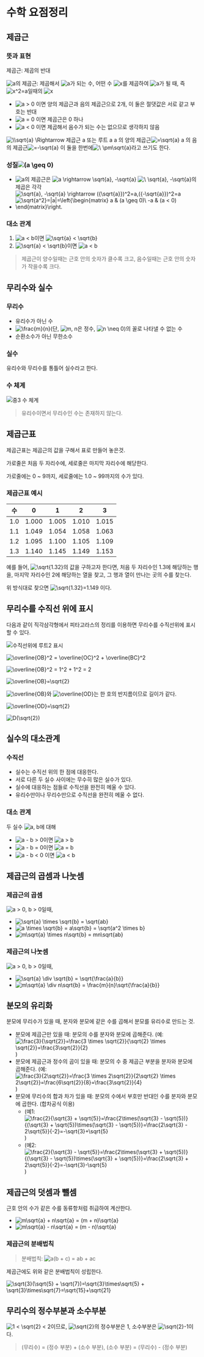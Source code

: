 # 수학 요점정리

## 제곱근

### 뜻과 표현

제곱근: 제곱의 반대

![a](https://render.githubusercontent.com/render/math?math=a)의 제곱근: 제곱해서 ![a](https://render.githubusercontent.com/render/math?math=a)가 되는 수, 어떤 수 ![x](https://render.githubusercontent.com/render/math?math=x)를 제곱하여 ![a](https://render.githubusercontent.com/render/math?math=a)가 될 때, 즉 ![x^2=a](https://render.githubusercontent.com/render/math?math=x%5E2%3Da)일때의 ![x](https://render.githubusercontent.com/render/math?math=x)

- ![a > 0](https://render.githubusercontent.com/render/math?math=a%20%3E%200) 이면 양의 제곱근과 음의 제곱근으로 2개, 이 둘은 절댓값은 서로 같고 부호는 반대
- ![a = 0](https://render.githubusercontent.com/render/math?math=a%20%3D%200) 이면 제곱근은 0 하나
- ![a < 0](https://render.githubusercontent.com/render/math?math=a%20%3C%200) 이면 제곱해서 음수가 되는 수는 없으므로 생각하지 않음

![\\\sqrt{a} \Rightarrow](https://render.githubusercontent.com/render/math?math=%5C%5C%5Csqrt%7Ba%7D%20%5CRightarrow) 제곱근 a 또는 루트 a
a 의 양의 제곱근![=\sqrt{a}](https://render.githubusercontent.com/render/math?math=%3D%5Csqrt%7Ba%7D)
a 의 음의 제곱근![=-\sqrt{a}](https://render.githubusercontent.com/render/math?math=%3D-%5Csqrt%7Ba%7D)
이 둘을 한번에![\ \pm\sqrt{a}](https://render.githubusercontent.com/render/math?math=%5C%20%5Cpm%5Csqrt%7Ba%7D)라고 쓰기도 한다.

### 성질![(a \geq 0)](https://render.githubusercontent.com/render/math?math=(a%20%5Cgeq%200))

- ![a](https://render.githubusercontent.com/render/math?math=a)의 제곱근은 ![a \rightarrow \sqrt{a}, -\sqrt{a}](https://render.githubusercontent.com/render/math?math=a%20%5Crightarrow%20%5Csqrt%7Ba%7D%2C%20-%5Csqrt%7Ba%7D)
  ![\\ \sqrt{a}, -\sqrt{a}](https://render.githubusercontent.com/render/math?math=%5C%5C%20%5Csqrt%7Ba%7D%2C%20-%5Csqrt%7Ba%7D)의 제곱은 각각![\sqrt{a}, -\sqrt{a} \rightarrow ({\sqrt{a}})^2=a,({-\sqrt{a}})^2=a](https://render.githubusercontent.com/render/math?math=%5Csqrt%7Ba%7D%2C%20-%5Csqrt%7Ba%7D%20%5Crightarrow%20(%7B%5Csqrt%7Ba%7D%7D)%5E2%3Da%2C(%7B-%5Csqrt%7Ba%7D%7D)%5E2%3Da)
- ![\sqrt{a^2}=|a|=\left\{\begin{matrix}   a & (a \geq 0)\\    -a & (a < 0)   \end{matrix}\right.](https://render.githubusercontent.com/render/math?math=%5Csqrt%7Ba%5E2%7D%3D%7Ca%7C%3D%5Cleft%5C%7B%5Cbegin%7Bmatrix%7D%20%20%20a%20%26%20(a%20%5Cgeq%200)%5C%5C%20%20%20%20-a%20%26%20(a%20%3C%200)%20%20%20%5Cend%7Bmatrix%7D%5Cright.) 

### 대소 관계

1. ![a < b](https://render.githubusercontent.com/render/math?math=a%20%3C%20b)이면 ![\sqrt{a} < \sqrt{b}](https://render.githubusercontent.com/render/math?math=%5Csqrt%7Ba%7D%20%3C%20%5Csqrt%7Bb%7D)
2. ![\sqrt{a} < \sqrt{b}](https://render.githubusercontent.com/render/math?math=%5Csqrt%7Ba%7D%20%3C%20%5Csqrt%7Bb%7D)이면 ![a < b](https://render.githubusercontent.com/render/math?math=a%20%3C%20b)

> 제곱근이 양수일때는 근호 안의 숫자가 클수록 크고, 음수일때는 근호 안의 숫자가 작을수록 크다.

## 무리수와 실수

### 무리수

- 유리수가 아닌 수
- ![\frac{m}{n}](https://render.githubusercontent.com/render/math?math=%5Cfrac%7Bm%7D%7Bn%7D)(단, ![m, n](https://render.githubusercontent.com/render/math?math=m%2C%20n)은 정수, ![n \neq 0](https://render.githubusercontent.com/render/math?math=n%20%5Cneq%200))의 꼴로 나타낼 수 없는 수
- 순환소수가 아닌 무한소수

### 실수

유리수와 무리수를 통틀어 실수라고 한다.

### 수 체계

![중3 수 체계](https://github.com/FennecFoxGaon/MiddleSchool3MathSummary/raw/master/img/%EC%A4%913%20%EC%88%98%EC%B2%B4%EA%B3%84.png)

> 유리수이면서 무리수인 수는 존재하지 않는다.

## 제곱근표

제곱근표는 제곱근의 값을 구해서 표로 만들어 놓은것.

가로줄은 처음 두 자리수에, 세로줄은 마지막 자리수에 해당한다.

가로줄에는 0 ~ 9까지, 세로줄에는 1.0 ~ 99까지의 수가 있다.

### 제곱근표 예시

| 수   | 0     | 1     | 2     | 3     |
| ---- | ----- | ----- | ----- | ----- |
| 1.0  | 1.000 | 1.005 | 1.010 | 1.015 |
| 1.1  | 1.049 | 1.054 | 1.058 | 1.063 |
| 1.2  | 1.095 | 1.100 | 1.105 | 1.109 |
| 1.3  | 1.140 | 1.145 | 1.149 | 1.153 |

예를 들어, ![\sqrt{1.32}](https://render.githubusercontent.com/render/math?math=%5Csqrt%7B1.32%7D)의 값을 구하고자 한다면, 처음 두 자리수인 1.3에 해당하는 행을, 마지막 자리수인 2에 해당하는 열을 찾고, 그 행과 열이 만나는 곳의 수를 찾는다.

위 방식대로 찾으면 ![\sqrt{1.32}=1.149](https://render.githubusercontent.com/render/math?math=%5Csqrt%7B1.32%7D%3D1.149) 이다.

## 무리수를 수직선 위에 표시

다음과 같이 직각삼각형에서 피타고라스의 정리를 이용하면 무리수를 수직선위에 표시할 수 있다.

![수직선위에 루트2 표시](https://github.com/FennecFoxGaon/MiddleSchool3MathSummary/raw/master/img/%EB%A3%A8%ED%8A%B82%20%EA%B7%B8%EB%A6%AC%EA%B8%B0.png)

![\overline{OB}^2 = \overline{OC}^2 + \overline{BC}^2](https://render.githubusercontent.com/render/math?math=%5Coverline%7BOB%7D%5E2%20%3D%20%5Coverline%7BOC%7D%5E2%20%2B%20%5Coverline%7BBC%7D%5E2) 

![\overline{OB}^2 = 1^2 + 1^2 = 2](https://render.githubusercontent.com/render/math?math=%5Coverline%7BOB%7D%5E2%20%3D%201%5E2%20%2B%201%5E2%20%3D%202) 

![\overline{OB}=\sqrt{2}](https://render.githubusercontent.com/render/math?math=%5Coverline%7BOB%7D%3D%5Csqrt%7B2%7D) 

![\overline{OB}](https://render.githubusercontent.com/render/math?math=%5Coverline%7BOB%7D)와 ![\overline{OD}](https://render.githubusercontent.com/render/math?math=%5Coverline%7BOD%7D)는 한 호의 반지름이므로 길이가 같다.

![\overline{OD}=\sqrt{2}](https://render.githubusercontent.com/render/math?math=%5Coverline%7BOD%7D%3D%5Csqrt%7B2%7D) 

![D(\sqrt{2})](https://render.githubusercontent.com/render/math?math=D(%5Csqrt%7B2%7D)) 

## 실수의 대소관계

### 수직선

- 실수는 수직선 위의 한 점에 대응한다.
- 서로 다른 두 실수 사이에는 무수히 많은 실수가 있다.
- 실수에 대응하는 점들로 수직선을 완전히 메울 수 있다.
- 유리수만이나 무리수만으로 수직선을 완전히 메울 수 없다.

### 대소 관계

두 실수 ![a, b](https://render.githubusercontent.com/render/math?math=a%2C%20b)에 대해

- ![a - b > 0](https://render.githubusercontent.com/render/math?math=a%20-%20b%20%3E%200)이면 ![a > b](https://render.githubusercontent.com/render/math?math=a%20%3E%20b)
- ![a - b = 0](https://render.githubusercontent.com/render/math?math=a%20-%20b%20%3D%200)이면 ![a = b](https://render.githubusercontent.com/render/math?math=a%20%3D%20b)
- ![a - b < 0](https://render.githubusercontent.com/render/math?math=a%20-%20b%20%3C%200) 이면 ![a < b](https://render.githubusercontent.com/render/math?math=a%20%3C%20b)

## 제곱근의 곱셈과 나눗셈

### 제곱근의 곱셈

![a > 0, b > 0](https://render.githubusercontent.com/render/math?math=a%20%3E%200%2C%20b%20%3E%200)일때,

- ![\sqrt{a} \times  \sqrt{b} = \sqrt{ab}](https://render.githubusercontent.com/render/math?math=%5Csqrt%7Ba%7D%20%5Ctimes%20%20%5Csqrt%7Bb%7D%20%3D%20%5Csqrt%7Bab%7D) 
- ![a \times \sqrt{b} = a\sqrt{b} = \sqrt{a^2 \times b}](https://render.githubusercontent.com/render/math?math=a%20%5Ctimes%20%5Csqrt%7Bb%7D%20%3D%20a%5Csqrt%7Bb%7D%20%3D%20%5Csqrt%7Ba%5E2%20%5Ctimes%20b%7D) 
- ![m\sqrt{a} \times n\sqrt{b} = mn\sqrt{ab}](https://render.githubusercontent.com/render/math?math=m%5Csqrt%7Ba%7D%20%5Ctimes%20n%5Csqrt%7Bb%7D%20%3D%20mn%5Csqrt%7Bab%7D) 

### 제곱근의 나눗셈
![a > 0, b > 0](https://render.githubusercontent.com/render/math?math=a%20%3E%200%2C%20b%20%3E%200)일때,

- ![\sqrt{a} \div \sqrt{b} = \sqrt{\frac{a}{b}}](https://render.githubusercontent.com/render/math?math=%5Csqrt%7Ba%7D%20%5Cdiv%20%5Csqrt%7Bb%7D%20%3D%20%5Csqrt%7B%5Cfrac%7Ba%7D%7Bb%7D%7D) 
- ![m\sqrt{a} \div n\sqrt{b} = \frac{m}{n}\sqrt{\frac{a}{b}}](https://render.githubusercontent.com/render/math?math=m%5Csqrt%7Ba%7D%20%5Cdiv%20n%5Csqrt%7Bb%7D%20%3D%20%5Cfrac%7Bm%7D%7Bn%7D%5Csqrt%7B%5Cfrac%7Ba%7D%7Bb%7D%7D) 

## 분모의 유리화

분모에 무리수가 있을 때, 분자와 분모에 같은 수를 곱해서 분모를 유리수로 만드는 것.

- 분모에 제곱근만 있을 때: 분모의 수를 분자와 분모에 곱해준다. (예: ![\frac{3}{\sqrt{2}}=\frac{3 \times \sqrt{2}}{\sqrt{2} \times \sqrt{2}}=\frac{3\sqrt{2}}{2}](https://render.githubusercontent.com/render/math?math=%5Cfrac%7B3%7D%7B%5Csqrt%7B2%7D%7D%3D%5Cfrac%7B3%20%5Ctimes%20%5Csqrt%7B2%7D%7D%7B%5Csqrt%7B2%7D%20%5Ctimes%20%5Csqrt%7B2%7D%7D%3D%5Cfrac%7B3%5Csqrt%7B2%7D%7D%7B2%7D))
- 분모에 제곱근과 정수의 곱이 있을 때: 분모의 수 중 제곱근 부분을 분자와 분모에 곱해준다. (예: ![\frac{3}{2\sqrt{2}}=\frac{3 \times 2\sqrt{2}}{2\sqrt{2} \times 2\sqrt{2}}=\frac{6\sqrt{2}}{8}=\frac{3\sqrt{2}}{4}](https://render.githubusercontent.com/render/math?math=%5Cfrac%7B3%7D%7B2%5Csqrt%7B2%7D%7D%3D%5Cfrac%7B3%20%5Ctimes%202%5Csqrt%7B2%7D%7D%7B2%5Csqrt%7B2%7D%20%5Ctimes%202%5Csqrt%7B2%7D%7D%3D%5Cfrac%7B6%5Csqrt%7B2%7D%7D%7B8%7D%3D%5Cfrac%7B3%5Csqrt%7B2%7D%7D%7B4%7D))
- 분모에 무리수의 합과 차가 있을 때: 분모의 수에서 부호만 반대인 수를 분자와 분모에 곱한다. (합차공식 이용)
  - (예1: ![\frac{2}{\sqrt{3} + \sqrt{5}}=\frac{2\times(\sqrt{3} - \sqrt{5})}{(\sqrt{3} + \sqrt{5})\times(\sqrt{3} - \sqrt{5})}=\frac{2\sqrt{3} - 2\sqrt{5}}{-2}=-\sqrt{3}+\sqrt{5}](https://render.githubusercontent.com/render/math?math=%5Cfrac%7B2%7D%7B%5Csqrt%7B3%7D%20%2B%20%5Csqrt%7B5%7D%7D%3D%5Cfrac%7B2%5Ctimes(%5Csqrt%7B3%7D%20-%20%5Csqrt%7B5%7D)%7D%7B(%5Csqrt%7B3%7D%20%2B%20%5Csqrt%7B5%7D)%5Ctimes(%5Csqrt%7B3%7D%20-%20%5Csqrt%7B5%7D)%7D%3D%5Cfrac%7B2%5Csqrt%7B3%7D%20-%202%5Csqrt%7B5%7D%7D%7B-2%7D%3D-%5Csqrt%7B3%7D%2B%5Csqrt%7B5%7D))
  - (예2: ![\frac{2}{\sqrt{3} - \sqrt{5}}=\frac{2\times(\sqrt{3} + \sqrt{5})}{(\sqrt{3} - \sqrt{5})\times(\sqrt{3} + \sqrt{5})}=\frac{2\sqrt{3} + 2\sqrt{5}}{-2}=-\sqrt{3}-\sqrt{5}](https://render.githubusercontent.com/render/math?math=%5Cfrac%7B2%7D%7B%5Csqrt%7B3%7D%20-%20%5Csqrt%7B5%7D%7D%3D%5Cfrac%7B2%5Ctimes(%5Csqrt%7B3%7D%20%2B%20%5Csqrt%7B5%7D)%7D%7B(%5Csqrt%7B3%7D%20-%20%5Csqrt%7B5%7D)%5Ctimes(%5Csqrt%7B3%7D%20%2B%20%5Csqrt%7B5%7D)%7D%3D%5Cfrac%7B2%5Csqrt%7B3%7D%20%2B%202%5Csqrt%7B5%7D%7D%7B-2%7D%3D-%5Csqrt%7B3%7D-%5Csqrt%7B5%7D))

## 제곱근의 덧셈과 뺄셈

근호 안의 수가 같은 수를 동류항처럼 취급하여 계산한다.

- ![m\sqrt{a} + n\sqrt{a} = (m + n)\sqrt{a}](https://render.githubusercontent.com/render/math?math=m%5Csqrt%7Ba%7D%20%2B%20n%5Csqrt%7Ba%7D%20%3D%20(m%20%2B%20n)%5Csqrt%7Ba%7D) 
- ![m\sqrt{a} - n\sqrt{a} = (m - n)\sqrt{a}](https://render.githubusercontent.com/render/math?math=m%5Csqrt%7Ba%7D%20-%20n%5Csqrt%7Ba%7D%20%3D%20(m%20-%20n)%5Csqrt%7Ba%7D) 

### 제곱근의 분배법칙

> 분배법칙: ![a(b + c) = ab + ac](https://render.githubusercontent.com/render/math?math=a(b%20%2B%20c)%20%3D%20ab%20%2B%20ac)

제곱근에도 위와 같은 분배법칙이 성립한다.

![\sqrt{3}(\sqrt{5} + \sqrt{7})=\sqrt{3}\times\sqrt{5} + \sqrt{3}\times\sqrt{7}=\sqrt{15}+\sqrt{21}](https://render.githubusercontent.com/render/math?math=%5Csqrt%7B3%7D(%5Csqrt%7B5%7D%20%2B%20%5Csqrt%7B7%7D)%3D%5Csqrt%7B3%7D%5Ctimes%5Csqrt%7B5%7D%20%2B%20%5Csqrt%7B3%7D%5Ctimes%5Csqrt%7B7%7D%3D%5Csqrt%7B15%7D%2B%5Csqrt%7B21%7D) 

## 무리수의 정수부분과 소수부분

![1 < \sqrt{2} < 2](https://render.githubusercontent.com/render/math?math=1%20%3C%20%5Csqrt%7B2%7D%20%3C%202)이므로, ![\sqrt{2}](https://render.githubusercontent.com/render/math?math=%5Csqrt%7B2%7D)의 정수부분은 1, 소수부분은 ![\sqrt{2}-1](https://render.githubusercontent.com/render/math?math=%5Csqrt%7B2%7D-1)이다.

> (무리수) = (정수 부분) + (소수 부분), (소수 부분) = (무리수) - (정수 부분)
